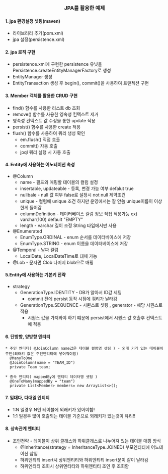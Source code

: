 <h3 align="center">JPA를 활용한 예제</h3>

#### 1. jpa 환경설정 셋팅(maven)
 * 라이브러리 추가(pom.xml)
 * jpa 설정(persistence.xml)

#### 2. jpa 로직 구현
 * persistence.xml에 구현한 persistence 유닛을 Persistence.createEntityManagerFactory로 생성 
 * EntityManager 생성
 * EntityTransaction 생성 후 begin(), commit()을 사용하여 트랜젝션 구현
 
#### 3. Member 객체를 활용한 CRUD 구현
  * find() 함수를 사용한 리스트 db 조회
  * remove() 함수를 사용한 영속성 컨텍스트 제거
  * 영속성 컨텍스트 값 수정을 통한 update 적용
  * persist() 함수를 사용한 create 적용
  * flush() 함수를 사용하여 쿼리 생성 확인
    * em.flush() 직접 호출 
    * commit() 자동 호출
    * jpql 쿼리 실행 시 자동 호출

#### 4. Entity에 사용하는 어노테이션 속성
   * @Column
     * name - 필드와 매핑할 테이블의 컬럼 설정
     * insertable, updateable - 등록, 변경 가능 여부 defalut true
     * nullbale - null 값 여부 false로 설정시 not null 제약조건
     * unique - 컬럼에 unique 조건 하지만 운영에서는 잘 안씀 unique이름이 이상한게 들어감
     * columnDefinition - 데이터베이스 컬럼 정보 직접 적용가능 ex) varchar(100) default "EMPTY"
     * length - varchar 길이 조정 String 타입에서만 사용
   * @Enumerated
     * EnumType.ORDINAL - enum 순서를 데이터베이스에 저장
     * EnumType.STRING - enum 이름을 데이터베이스에 저장
   * @Temporal - 날짜 컬럼
     * LocalDate, LocalDateTime로 대체 가능
   * @Lob - 문자면 Clob 나머지 blob으로 매핑

#### 5.Entity에 사용하는 기본키 전략
   * strategy
     * GenerationType.IDENTITY - DB가 알아서 ID값 세팅
       * commit 전에 persist 동작 시점에 쿼리가 날라감
     * GenerationType.SEQUENCE - 시퀸스로 셋팅 , generator - 해당 시퀀스로 적용
       * 시퀀스 값을 가져와야 하기 떄문에 persist에서 시퀀스 값 호출후 컨텍스트에 적용

#### 6. 단방향, 양방향 엔티티
    * 주인 엔티티( @JoinColumn name값은 테이블 컬럼명 셋팅 ) - 외래 키가 있는 테이블이 주인(외래키 값은 주인엔티티에 넣어줘야함)
      @ManyToOne
      @JoinColumn(name = "TEAM_ID")
      private Team team;

    * 종속 엔티티( mappedBy에 엔티티 데이터명 셋팅 )
      @OneToMany(mappedBy = "team")
      private List<Member> members= new ArrayList<>();

#### 7. 일대다, 다대일 엔티티
   * 1:N 일경우 N인 테이블에 외래키가 있어야함!
   * 1:1 일경우 많이 호출되는 테이블 기준으로 외래키가 있는것이 유리!!

#### 8. 상속관계 엔티티
   * 조인전략 - 테이블이 상위 클래스와 하위클래스로 나누어져 있는 테이블 매핑 방식
      * @Inheritance(strategy = InheritanceType.JOINED) 부모엔티티에 어노테이션 삽입
      * 하위엔티티 insert시 상위엔티티와 하위엔티티 insert문이 같이 날라감
      * 하위엔티티 조회시 상위엔티티와 하위엔티티 조인 후 조회함
      
      
   
  
     
    

    

